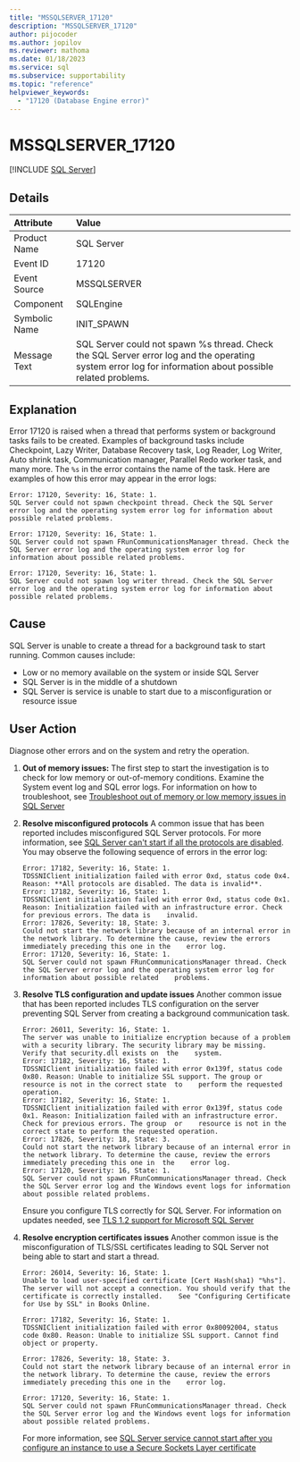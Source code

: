 ```yaml
---
title: "MSSQLSERVER_17120"
description: "MSSQLSERVER_17120"
author: pijocoder
ms.author: jopilov
ms.reviewer: mathoma
ms.date: 01/18/2023
ms.service: sql
ms.subservice: supportability
ms.topic: "reference"
helpviewer_keywords:
  - "17120 (Database Engine error)"
---
```

# MSSQLSERVER_17120

[!INCLUDE [SQL Server](../../includes/applies-to-version/sqlserver.md)]

## Details

| Attribute | Value |
| :--- | :--- |
| Product Name | SQL Server |
| Event ID | 17120 |
| Event Source | MSSQLSERVER |
| Component | SQLEngine |
| Symbolic Name | INIT_SPAWN |
| Message Text | SQL Server could not spawn %s thread. Check the SQL Server error log and the operating system error log for information about possible related problems. |

## Explanation

Error 17120 is raised when a thread that performs system or background tasks fails to be created. Examples of background tasks include Checkpoint, Lazy Writer, Database Recovery task, Log Reader, Log Writer, Auto shrink task, Communication manager, Parallel Redo worker task, and many more. The `%s` in the error contains the name of the task. Here are examples of how this error may appear in the error logs:

```output
Error: 17120, Severity: 16, State: 1.
SQL Server could not spawn checkpoint thread. Check the SQL Server error log and the operating system error log for information about possible related problems.
```

```output
Error: 17120, Severity: 16, State: 1.
SQL Server could not spawn FRunCommunicationsManager thread. Check the SQL Server error log and the operating system error log for information about possible related problems.
```

```output
Error: 17120, Severity: 16, State: 1.
SQL Server could not spawn log writer thread. Check the SQL Server error log and the operating system error log for information about possible related problems.
```

## Cause

SQL Server is unable to create a thread for a background task to start running. Common causes include:

- Low or no memory available on the system or inside SQL Server
- SQL Server is in the middle of a shutdown
- SQL Server is service is unable to start due to a misconfiguration or resource issue

## User Action

Diagnose other errors and on the system and retry the operation.

1. **Out of memory issues:** The first step to start the investigation is to check for low memory or out-of-memory conditions. Examine the System event log and SQL error logs. For information on how to troubleshoot, see [Troubleshoot out of memory or low memory issues in SQL Server](/troubleshoot/sql/database-engine/performance/troubleshoot-memory-issues)

1. **Resolve misconfigured protocols** A common issue that has been reported includes misconfigured SQL Server protocols. For more information, see [SQL Server can't start if all the protocols are disabled](/troubleshoot/sql/database-engine/startup-shutdown/error-17182-protocols-disabled-start-failure). You may observe the following sequence of errors in the error log:

   ```output
   Error: 17182, Severity: 16, State: 1.
   TDSSNIClient initialization failed with error 0xd, status code 0x4. Reason: **All protocols are disabled. The data is invalid**.
   Error: 17182, Severity: 16, State: 1.
   TDSSNIClient initialization failed with error 0xd, status code 0x1. Reason: Initialization failed with an infrastructure error. Check for previous errors. The data is    invalid.
   Error: 17826, Severity: 18, State: 3.
   Could not start the network library because of an internal error in the network library. To determine the cause, review the errors immediately preceding this one in the    error log.
   Error: 17120, Severity: 16, State: 1.
   SQL Server could not spawn FRunCommunicationsManager thread. Check the SQL Server error log and the operating system error log for information about possible related    problems.
   ```

1. **Resolve TLS configuration and update issues** Another common issue that has been reported includes TLS configuration on the server preventing SQL Server from creating a background communication task.

   ```output
   Error: 26011, Severity: 16, State: 1.
   The server was unable to initialize encryption because of a problem with a security library. The security library may be missing. Verify that security.dll exists on  the    system.
   Error: 17182, Severity: 16, State: 1.
   TDSSNIClient initialization failed with error 0x139f, status code 0x80. Reason: Unable to initialize SSL support. The group or resource is not in the correct state  to    perform the requested operation.
   Error: 17182, Severity: 16, State: 1.
   TDSSNIClient initialization failed with error 0x139f, status code 0x1. Reason: Initialization failed with an infrastructure error. Check for previous errors. The group  or    resource is not in the correct state to perform the requested operation.
   Error: 17826, Severity: 18, State: 3.
   Could not start the network library because of an internal error in the network library. To determine the cause, review the errors immediately preceding this one in  the    error log.
   Error: 17120, Severity: 16, State: 1.
   SQL Server could not spawn FRunCommunicationsManager thread. Check the SQL Server error log and the Windows event logs for information about possible related problems.
   ```

   Ensure you configure TLS correctly for SQL Server. For information on updates needed, see [TLS 1.2 support for Microsoft SQL Server](https://support.microsoft.com/en-us/topic/kb3135244-tls-1-2-support-for-microsoft-sql-server-e4472ef8-90a9-13c1-e4d8-44aad198cdbe)

1. **Resolve encryption certificates issues** Another common issue is the misconfiguration of TLS/SSL certificates leading to SQL Server not being able to start and start a thread.

   ```output
   Error: 26014, Severity: 16, State: 1.
   Unable to load user-specified certificate [Cert Hash(sha1) "%hs"]. The server will not accept a connection. You should verify that the certificate is correctly installed.    See "Configuring Certificate for Use by SSL" in Books Online.
   
   Error: 17182, Severity: 16, State: 1.
   TDSSNIClient initialization failed with error 0x80092004, status code 0x80. Reason: Unable to initialize SSL support. Cannot find object or property.
   
   Error: 17826, Severity: 18, State: 3.
   Could not start the network library because of an internal error in the network library. To determine the cause, review the errors immediately preceding this one in the    error log.
   
   Error: 17120, Severity: 16, State: 1.
   SQL Server could not spawn FRunCommunicationsManager thread. Check the SQL Server error log and the Windows event logs for information about possible related problems.
   ```

   For more information, see [SQL Server service cannot start after you configure an instance to use a Secure Sockets Layer certificate](/troubleshoot/sql/database-engine/startup-shutdown/service-cannot-start)
